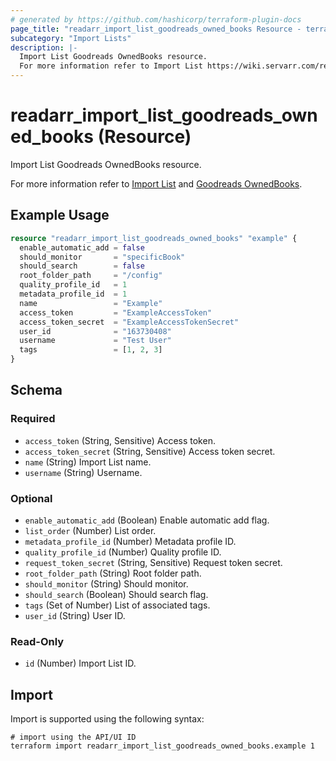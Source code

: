 ```yaml
---
# generated by https://github.com/hashicorp/terraform-plugin-docs
page_title: "readarr_import_list_goodreads_owned_books Resource - terraform-provider-readarr"
subcategory: "Import Lists"
description: |-
  Import List Goodreads OwnedBooks resource.
  For more information refer to Import List https://wiki.servarr.com/readarr/settings#import-lists and Goodreads OwnedBooks https://wiki.servarr.com/readarr/supported#goodreadsownedbooks.
---
```


# readarr_import_list_goodreads_owned_books (Resource)

<!-- subcategory:Import Lists -->Import List Goodreads OwnedBooks resource.
For more information refer to [Import List](https://wiki.servarr.com/readarr/settings#import-lists) and [Goodreads OwnedBooks](https://wiki.servarr.com/readarr/supported#goodreadsownedbooks).

## Example Usage

```terraform
resource "readarr_import_list_goodreads_owned_books" "example" {
  enable_automatic_add = false
  should_monitor       = "specificBook"
  should_search        = false
  root_folder_path     = "/config"
  quality_profile_id   = 1
  metadata_profile_id  = 1
  name                 = "Example"
  access_token         = "ExampleAccessToken"
  access_token_secret  = "ExampleAccessTokenSecret"
  user_id              = "163730408"
  username             = "Test User"
  tags                 = [1, 2, 3]
}
```

<!-- schema generated by tfplugindocs -->
## Schema

### Required

- `access_token` (String, Sensitive) Access token.
- `access_token_secret` (String, Sensitive) Access token secret.
- `name` (String) Import List name.
- `username` (String) Username.

### Optional

- `enable_automatic_add` (Boolean) Enable automatic add flag.
- `list_order` (Number) List order.
- `metadata_profile_id` (Number) Metadata profile ID.
- `quality_profile_id` (Number) Quality profile ID.
- `request_token_secret` (String, Sensitive) Request token secret.
- `root_folder_path` (String) Root folder path.
- `should_monitor` (String) Should monitor.
- `should_search` (Boolean) Should search flag.
- `tags` (Set of Number) List of associated tags.
- `user_id` (String) User ID.

### Read-Only

- `id` (Number) Import List ID.

## Import

Import is supported using the following syntax:

```shell
# import using the API/UI ID
terraform import readarr_import_list_goodreads_owned_books.example 1
```
